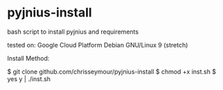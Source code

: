 # pyjnius-install
bash script to install pyjnius and requirements

tested on:
Google Cloud Platform
Debian GNU/Linux 9 (stretch)

Install Method:

$ git clone github.com/chrisseymour/pyjnius-install
$ chmod +x inst.sh
$ yes y | ./inst.sh




